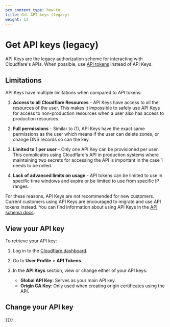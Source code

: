```yaml
---
pcx_content_type: how-to
title: Get API keys (legacy)
weight: 12
---
```


# Get API keys (legacy)
API Keys are the legacy authorization scheme for interacting with Cloudflare's APIs. When possible, use [API tokens](../create-token/) instead of API Keys.

## Limitations
API Keys have multiple limitations when compared to API tokens:

1.  **Access to all Cloudflare Resources** - API Keys have access to all the resources of the user. This makes it impossible to safely use API Keys for access to non-production resources when a user also has access to production resources.

2.  **Full permissions** - Similar to (1), API Keys have the exact same permissions as the user which means if the user can delete zones, or change DNS records so can the key.

3.  **Limited to 1 per user** - Only one API Key can be provisioned per user. This complicates using Cloudflare's API in production systems where maintaining two secrets for accessing the API is important in the case 1 needs to be rolled.

4.  **Lack of advanced limits on usage** - API tokens can be limited to use in specific time windows and expire or be limited to use from specific IP ranges.

For these reasons, API Keys are not recommended for new customers. Current customers using API Keys are encouraged to migrate and use API tokens instead. You can find information about using API Keys in the [API schema docs](https://api.cloudflare.com/#getting-started-requests).

## View your API key

To retrieve your API key:

1.  Log in to the [Cloudflare dashboard](https://dash.cloudflare.com).
2.  Go to **User Profile** > **API Tokens**.
3.  In the **API Keys** section, view or change either of your API keys:

    - **Global API Key**: Serves as your main API key.
    - **Origin CA Key**: Only used when creating origin certificates using the API.

## Change your API key

{{<render file="_change-api-key.md">}}